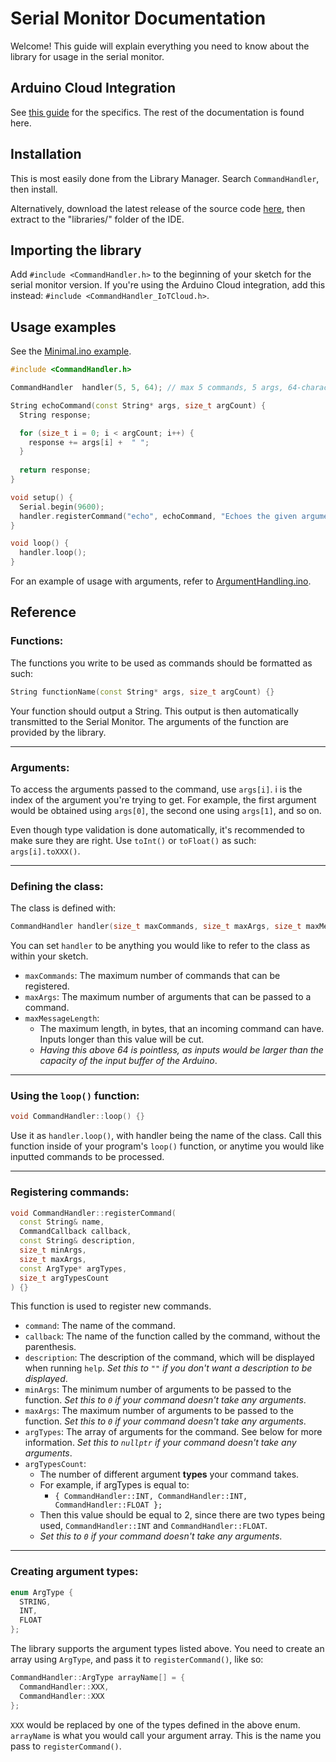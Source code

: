 # Serial Monitor Documentation

Welcome! This guide will explain everything you need to know about the library for usage in the serial monitor.


## Arduino Cloud Integration
See [this guide](https://github.com/Uiop3385/CommandHandler/blob/main/extras/IoTCloudDocs.md) for the specifics. The rest of the documentation is found here.


## Installation

This is most easily done from the Library Manager. Search `CommandHandler`, then install.

Alternatively, download the latest release of the source code [here](https://github.com/Uiop3385/CommandHandler/releases/latest), then extract to the "libraries/" folder of the IDE.


## Importing the library

Add `#include <CommandHandler.h>` to the beginning of your sketch for the serial monitor version.
If you're using the Arduino Cloud integration, add this instead:
`#include <CommandHandler_IoTCloud.h>`.


## Usage examples

See the [Minimal.ino example](https://github.com/Uiop3385/CommandHandler/blob/main/examples/Minimal/Minimal.ino).

```cpp
#include <CommandHandler.h>

CommandHandler  handler(5, 5, 64); // max 5 commands, 5 args, 64-character buffer

String echoCommand(const String* args, size_t argCount) {
  String response;

  for (size_t i = 0; i < argCount; i++) {
    response += args[i] +  " ";
  }
  
  return response;
} 

void setup() {
  Serial.begin(9600);
  handler.registerCommand("echo", echoCommand, "Echoes the given arguments.", 1, 5, nullptr, 0);
}

void loop() {
  handler.loop();
}
```

For an example of usage with arguments, refer to [ArgumentHandling.ino](https://github.com/Uiop3385/CommandHandler/blob/main/examples/ArgumentHandling/ArgumentHandling.ino).
  


## Reference

### Functions:
The functions you write to be used as commands should be formatted as such:

```cpp
String functionName(const String* args, size_t argCount) {}
```
Your function should output a String. This output is then automatically transmitted to the Serial Monitor.
The arguments of the function are provided by the library.

---

### Arguments:
To access the arguments passed to the command, use `args[i]`.
i is the index of the argument you're trying to get. For example, the first argument would be obtained using `args[0]`, the second one using `args[1]`, and so on.

Even though type validation is done automatically, it's recommended to make sure they are right. Use `toInt()` or `toFloat()` as such:
`args[i].toXXX()`.

---

### Defining the class:
The class is defined with:
```cpp
CommandHandler handler(size_t maxCommands, size_t maxArgs, size_t maxMessageLength);
```
You can set `handler` to be anything you would like to refer to the class as within your sketch.

- `maxCommands`: The maximum number of commands that can be registered.
- `maxArgs`: The maximum number of arguments that can be passed to a command.
- `maxMessageLength`: 
  - The maximum length, in bytes, that an incoming command can have. Inputs longer than this value will be cut.
  - *Having this above 64 is pointless, as inputs would be larger than the capacity of the input buffer of the Arduino*.

---

### Using the `loop()` function:
```cpp
void CommandHandler::loop() {}
```
Use it as `handler.loop()`, with handler being the name of the class.
Call this function inside of your program's `loop()` function, or anytime you would like inputted commands to be processed.

---

### Registering commands:
```cpp
void CommandHandler::registerCommand(
  const String& name,
  CommandCallback callback,
  const String& description,
  size_t minArgs,
  size_t maxArgs,
  const ArgType* argTypes,
  size_t argTypesCount
) {}
```
This function is used to register new commands.
- `command`: The name of the command.
- `callback`: The name of the function called by the command, without the parenthesis.
- `description`: The description of the command, which will be displayed when running `help`. *Set this to `""` if you don't want a description to be displayed*.
- `minArgs`: The minimum number of arguments to be passed to the function. *Set this to `0` if your command doesn't take any arguments*.
- `maxArgs`: The maximum number of arguments to be passed to the function. *Set this to `0` if your command doesn't take any arguments*.
- `argTypes`: The array of arguments for the command. See below for more information. *Set this to `nullptr` if your command doesn't take any arguments*.
- `argTypesCount`:
	- The number of different argument **types** your command takes.
	- For example, if argTypes is equal to:
		- `{ CommandHandler::INT, CommandHandler::INT, CommandHandler::FLOAT };`
	- Then this value should be equal to 2, since there are two types being used, `CommandHandler::INT` and `CommandHandler::FLOAT`.
	- *Set this to `0` if your command doesn't take any arguments*.

---

### Creating argument types:
```cpp
enum ArgType {
  STRING,
  INT,
  FLOAT
};
```
The library supports the argument types listed above.
You need to create an array using `ArgType`, and pass it to `registerCommand()`, like so:
```cpp
CommandHandler::ArgType arrayName[] = {
  CommandHandler::XXX,
  CommandHandler::XXX
};
```
`XXX` would be replaced by one of the types defined in the above enum.
`arrayName` is what you would call your argument array. This is the name you pass to `registerCommand()`.
